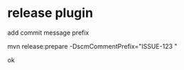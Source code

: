 # release plugin
add commit message prefix 

   mvn release:prepare -DscmCommentPrefix="ISSUE-123 "

   ok
